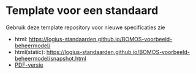 # Template voor een standaard

Gebruik deze template repository voor nieuwe specificaties
zie

- html: https://logius-standaarden.github.io/BOMOS-voorbeeld-beheermodel/
- html(static): https://logius-standaarden.github.io/BOMOS-voorbeeld-beheermodel/snapshot.html
- [PDF-versie](https://github.com/Logius-standaarden/BOMOS-voorbeeld-beheermodel/blob/develop/doc.pdf)
